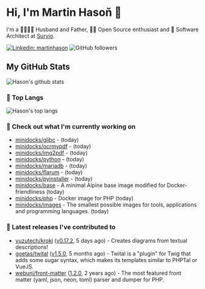 # Hi, I'm Martin Hasoň 👋

I'm a 👨‍👩‍👧‍👦 Husband and Father, 🧑‍💻 Open Source enthusiast and 📐 Software Architect at [Survio](https://www.survio.com).

[![Linkedin: martinhason](https://img.shields.io/badge/-Martin%20Hasoň-blue?style=flat-square&logo=Linkedin&logoColor=white&link=https://www.linkedin.com/in/martinhason/)](https://www.linkedin.com/in/martinhason/)
![GitHub followers](https://img.shields.io/github/followers/hason?label=Follow&style=social)


## My GitHub Stats
![Hason's github stats](https://github-readme-stats.vercel.app/api?username=hason&show_icons=true&include_all_commits=true&theme=dracula&hide_border=true&hide_title=true)

### 💾 Top Langs
![Hason's top langs](https://github-readme-stats.vercel.app/api/top-langs/?username=hason&layout=compact&theme=dracula&hide_border=true&hide_title=true)

### 👷 Check out what I'm currently working on

- [minidocks/glibc](https://github.com/minidocks/glibc) -  (today)
- [minidocks/ocrmypdf](https://github.com/minidocks/ocrmypdf) -  (today)
- [minidocks/img2pdf](https://github.com/minidocks/img2pdf) -  (today)
- [minidocks/python](https://github.com/minidocks/python) -  (today)
- [minidocks/mariadb](https://github.com/minidocks/mariadb) -  (today)
- [minidocks/flarum](https://github.com/minidocks/flarum) -  (today)
- [minidocks/pyinstaller](https://github.com/minidocks/pyinstaller) -  (today)
- [minidocks/base](https://github.com/minidocks/base) - A minimal Alpine base image modified for Docker-friendliness (today)
- [minidocks/php](https://github.com/minidocks/php) - Docker image for PHP (today)
- [minidocks/images](https://github.com/minidocks/images) - The smallest possible images for tools, applications and programming languages. (today)

### 🔭 Latest releases I've contributed to

- [yuzutech/kroki](https://github.com/yuzutech/kroki) ([v0.17.2](https://github.com/yuzutech/kroki/releases/tag/v0.17.2), 5 days ago) - Creates diagrams from textual descriptions!
- [goetas/twital](https://github.com/goetas/twital) ([v1.5.0](https://github.com/goetas/twital/releases/tag/v1.5.0), 5 months ago) - Twital is a &#34;plugin&#34; for Twig that adds some sugar syntax, which makes its templates similar to PHPTal or VueJS.
- [webuni/front-matter](https://github.com/webuni/front-matter) ([1.2.0](https://github.com/webuni/front-matter/releases/tag/1.2.0), 2 years ago) - The most featured front matter (yaml, json, neon, toml) parser and dumper for PHP.
